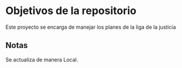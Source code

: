 # Objetivos de la repositorio

Este proyecto se encarga de manejar los planes de la liga de la justicia


## Notas
Se actualiza de manera Local.
